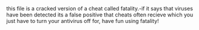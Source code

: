 this file is a cracked version of a cheat called fatality.-if it says that viruses have been detected its a false positive that cheats often recieve which you just have to turn your antivirus off for, have fun using fatality!
